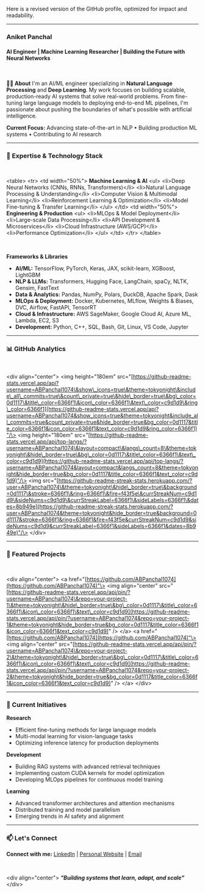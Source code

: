 Here is a revised version of the GitHub profile, optimized for impact and readability.

-----

### Aniket Panchal

#### AI Engineer | Machine Learning Researcher | Building the Future with Neural Networks

<br>

**👨‍💻 About**
I'm an AI/ML engineer specializing in **Natural Language Processing** and **Deep Learning**. My work focuses on building scalable, production-ready AI systems that solve real-world problems. From fine-tuning large language models to deploying end-to-end ML pipelines, I'm passionate about pushing the boundaries of what's possible with artificial intelligence.

**Current Focus:** Advancing state-of-the-art in NLP • Building production ML systems • Contributing to AI research

-----

### 🔬 Expertise & Technology Stack

<br>

\<table\>
\<tr\>
\<td width="50%"\>
**Machine Learning & AI**
\<ul\>
\<li\>Deep Neural Networks (CNNs, RNNs, Transformers)\</li\>
\<li\>Natural Language Processing & Understanding\</li\>
\<li\>Computer Vision & Multimodal Learning\</li\>
\<li\>Reinforcement Learning & Optimization\</li\>
\<li\>Model Fine-tuning & Transfer Learning\</li\>
\</ul\>
\</td\>
\<td width="50%"\>
**Engineering & Production**
\<ul\>
\<li\>MLOps & Model Deployment\</li\>
\<li\>Large-scale Data Processing\</li\>
\<li\>API Development & Microservices\</li\>
\<li\>Cloud Infrastructure (AWS/GCP)\</li\>
\<li\>Performance Optimization\</li\>
\</ul\>
\</td\>
\</tr\>
\</table\>

<br>

**Frameworks & Libraries**

  * **AI/ML:** TensorFlow, PyTorch, Keras, JAX, scikit-learn, XGBoost, LightGBM
  * **NLP & LLMs:** Transformers, Hugging Face, LangChain, spaCy, NLTK, Gensim, FastText
  * **Data & Analytics:** Pandas, NumPy, Polars, DuckDB, Apache Spark, Dask
  * **MLOps & Deployment:** Docker, Kubernetes, MLflow, Weights & Biases, DVC, Airflow, FastAPI, TensorRT
  * **Cloud & Infrastructure:** AWS SageMaker, Google Cloud AI, Azure ML, Lambda, EC2, S3
  * **Development:** Python, C++, SQL, Bash, Git, Linux, VS Code, Jupyter

-----

### 📊 GitHub Analytics

<br>

\<div align="center"\>
\<img height="180em" src="[https://github-readme-stats.vercel.app/api?username=ABPanchal1074\&show\_icons=true\&theme=tokyonight\&include\_all\_commits=true\&count\_private=true\&hide\_border=true\&bg\_color=0d1117\&title\_color=6366f1\&icon\_color=6366f1\&text\_color=c9d1d9\&ring\_color=6366f1](https://github-readme-stats.vercel.app/api?username=ABPanchal1074&show_icons=true&theme=tokyonight&include_all_commits=true&count_private=true&hide_border=true&bg_color=0d1117&title_color=6366f1&icon_color=6366f1&text_color=c9d1d9&ring_color=6366f1)"/\>
\<img height="180em" src="[https://github-readme-stats.vercel.app/api/top-langs/?username=ABPanchal1074\&layout=compact\&langs\_count=8\&theme=tokyonight\&hide\_border=true\&bg\_color=0d1117\&title\_color=6366f1\&text\_color=c9d1d9](https://github-readme-stats.vercel.app/api/top-langs/?username=ABPanchal1074&layout=compact&langs_count=8&theme=tokyonight&hide_border=true&bg_color=0d1117&title_color=6366f1&text_color=c9d1d9)"/\>
\<img src="[https://github-readme-streak-stats.herokuapp.com/?user=ABPanchal1074\&theme=tokyonight\&hide\_border=true\&background=0d1117\&stroke=6366f1\&ring=6366f1\&fire=f43f5e\&currStreakNum=c9d1d9\&sideNums=c9d1d9\&currStreakLabel=6366f1\&sideLabels=6366f1\&dates=8b949e](https://github-readme-streak-stats.herokuapp.com/?user=ABPanchal1074&theme=tokyonight&hide_border=true&background=0d1117&stroke=6366f1&ring=6366f1&fire=f43f5e&currStreakNum=c9d1d9&sideNums=c9d1d9&currStreakLabel=6366f1&sideLabels=6366f1&dates=8b949e)"/\>
\</div\>

-----

### 🚀 Featured Projects

<br>

\<div align="center"\>
\<a href="[https://github.com/ABPanchal1074](https://github.com/ABPanchal1074)"\>
\<img align="center" src="[https://github-readme-stats.vercel.app/api/pin/?username=ABPanchal1074\&repo=your-project-1\&theme=tokyonight\&hide\_border=true\&bg\_color=0d1117\&title\_color=6366f1\&icon\_color=6366f1\&text\_color=c9d1d9](https://github-readme-stats.vercel.app/api/pin/?username=ABPanchal1074&repo=your-project-1&theme=tokyonight&hide_border=true&bg_color=0d1117&title_color=6366f1&icon_color=6366f1&text_color=c9d1d9)" /\>
\</a\>
\<a href="[https://github.com/ABPanchal1074](https://github.com/ABPanchal1074)"\>
\<img align="center" src="[https://github-readme-stats.vercel.app/api/pin/?username=ABPanchal1074\&repo=your-project-2\&theme=tokyonight\&hide\_border=true\&bg\_color=0d1117\&title\_color=6366f1\&icon\_color=6366f1\&text\_color=c9d1d9](https://github-readme-stats.vercel.app/api/pin/?username=ABPanchal1074&repo=your-project-2&theme=tokyonight&hide_border=true&bg_color=0d1117&title_color=6366f1&icon_color=6366f1&text_color=c9d1d9)" /\>
\</a\>
\</div\>

-----

### 🎯 Current Initiatives

**Research**

  * Efficient fine-tuning methods for large language models
  * Multi-modal learning for vision-language tasks
  * Optimizing inference latency for production deployments

**Development**

  * Building RAG systems with advanced retrieval techniques
  * Implementing custom CUDA kernels for model optimization
  * Developing MLOps pipelines for continuous model training

**Learning**

  * Advanced transformer architectures and attention mechanisms
  * Distributed training and model parallelism
  * Emerging trends in AI safety and alignment

-----

### 📫 Let's Connect

**Connect with me:** [LinkedIn](https://www.google.com/search?q=your-linkedin-link) | [Personal Website](https://www.google.com/search?q=your-website-link) | [Email](https://www.google.com/search?q=your-email)

<br>

\<div align="center"\>
***"Building systems that learn, adapt, and scale"***
\</div\>
